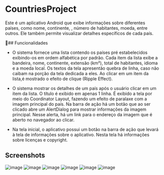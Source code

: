 # CountriesProject
  Este é um aplicativo Android que exibe informações sobre diferentes países, como nome, continente, , número de habitantes, moeda, entre outros. Ele também permite visualizar detalhes específicos de cada país.

📌## Funcionalidades

-  O sistema fornece uma lista contendo os países pré estabelecidos exibindo-os em ordem alfabética por padrão.
  Cada item da lista exibe a bandeira, nome, continente, extensão (km²), total de habitantes, idioma e a moeda local.
  Os textos da tela apresentão quebra de linha, caso não caibam na porção da tela dedicada a eles.
  Ao clicar em um item da lista,é mostrado o efeito de clique (Ripple Effect).

- O sistema mostrar os detalhes de um país após o usuário clicar em um item da lista.
  O título é exibido em apenas 1 linha.
  É exibido a tela por meio do Coordinator Layout, fazendo um efeito de paralaxe com a imagem principal do país.
  Na barra de ação há um botão que ao ser clicado abre um AlertDialog para mostrar informações da imagem principal. Nesse alerta, há um link para o endereço da imagem que é aberto no navegador ao     clicar.

- Na tela inicial, o aplicativo possui um botão na barra de ação que levará à tela de informações sobre o aplicativo. Nesta tela há informações sobre licenças e copyright.

## Screenshots
![image](https://github.com/ycaro98/CountriesProject/assets/112430708/2d22ac95-fea2-4f47-89cd-e6393f3a9e70)
![image](https://github.com/ycaro98/CountriesProject/assets/112430708/cbd7af8d-e73f-40bc-8184-ee5993d155aa)
![image](https://github.com/ycaro98/CountriesProject/assets/112430708/4d0f3d8d-e969-4dec-aa4a-bd41985078f7)
![image](https://github.com/ycaro98/CountriesProject/assets/112430708/2c613aa2-35fa-4183-ac88-d6ec69c9ecf2)
![image](https://github.com/ycaro98/CountriesProject/assets/112430708/120e8f43-c11a-4561-b566-22fdd5189bb5)
![image](https://github.com/ycaro98/CountriesProject/assets/112430708/21141fdf-b9eb-4fed-8200-a010a2814498)





